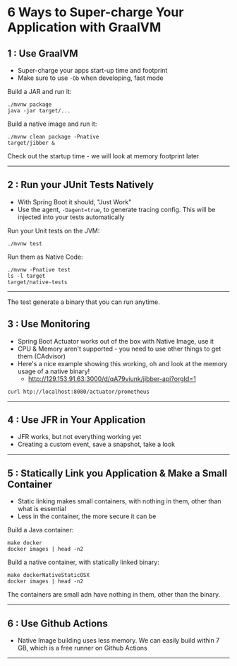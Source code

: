 # 6 Ways to Super-charge Your Application with GraalVM

## 1 : Use GraalVM

* Super-charge your apps start-up time and footprint
* Make sure to use `-Ob` when developing, fast mode

Build a JAR and run it:
```shell
./mvnw package
java -jar target/...
```

Build a native image and run it:
```shell
./mvnw clean package -Pnative
target/jibber &
```

Check out the startup time - we will look at memory footprint later

---

## 2 : Run your JUnit Tests Natively

* With Spring Boot it should, "Just Work"
* Use the agent, `-Dagent=true`, to generate tracing config. This will be injected into your tests automatically

Run your Unit tests on the JVM:
```shell
./mvnw test
```

Run them as Native Code:
```shell
./mvnw -Pnative test
ls -l target
target/native-tests
```
---

The test generate a binary that you can run anytime.

## 3 : Use Monitoring

* Spring Boot Actuator works out of the box with Native Image, use it
* CPU & Memory aren't supported - you need to use other things to get them (CAdvisor)
* Here's a nice example showing this working, oh and look at the memory usage of a native binary!
  * http://129.153.91.63:3000/d/qA79viunk/jibber-api?orgId=1

```shell
curl htp://localhost:8080/actuator/prometheus
```

---

## 4 : Use JFR in Your Application

* JFR works, but not everything working yet
* Creating a custom event, save a snapshot, take a look

---

## 5 : Statically Link you Application & Make a Small Container

* Static linking makes small containers, with nothing in them, other than what is essential
* Less in the container, the more secure it can be

Build a Java container:
```shell
make docker
docker images | head -n2
```

Build a native container, with statically linked binary:
```shell
make dockerNativeStaticOSX
docker images | head -n2
```

The containers are small adn have nothing in them, other than the binary.

---

## 6 : Use Github Actions

* Native Image building uses less memory. We can easily build within 7 GB, which is a free runner on  Github Actions

---

